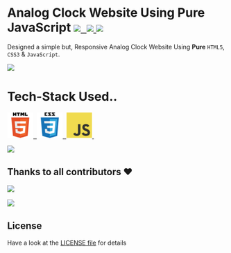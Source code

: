 # Analog Clock Website Using Pure JavaScript [![](https://img.shields.io/badge/-HTML5-darkred?style=flat&logo=HTML5&logoColor=white)&nbsp; ![](https://img.shields.io/badge/-CSS3-blue?style=flat&logo=CSS3&logoColor=white)&nbsp;![](https://img.shields.io/badge/-JavaScript-gold?style=flat&logo=JavaScript&logoColor=black)](https://github.com/AnshSinghSonkhia/Analog-Clock-Website-Using-Pure-JavaScript/blob/main/README.md)&nbsp;

Designed a simple but, Responsive Analog Clock Website Using **Pure** `HTML5`, `CSS3` &amp; `JavaScript`. 

![](https://i.imgur.com/waxVImv.png)

# Tech-Stack Used..
[<img src="https://github.com/devicons/devicon/blob/master/icons/html5/html5-original-wordmark.svg" title="HTML" alt="HTML" width="60" height="60"/>&nbsp;
<img src="https://github.com/devicons/devicon/blob/master/icons/css3/css3-original-wordmark.svg" title="css3" alt="css3" width="60" height="60"/>&nbsp;
<img src="https://github.com/devicons/devicon/blob/master/icons/javascript/javascript-original.svg" title="JS" alt="JS" width="60" height="60"/>&nbsp;](https://github.com/AnshSinghSonkhia/Analog-Clock-Website-Using-Pure-JavaScript/blob/main/README.md)

![](https://i.imgur.com/waxVImv.png)

## Thanks to all contributors ❤

 <a href = "https://github.com/AnshSinghSonkhia/40Pie-Music-Player-Website/graphs/contributors">
   <img src = "https://contrib.rocks/image?repo=AnshSinghSonkhia/40Pie-Music-Player-Website"/>
 </a>

![](https://i.imgur.com/waxVImv.png)

## License

Have a look at the [LICENSE file](./LICENSE) for details
